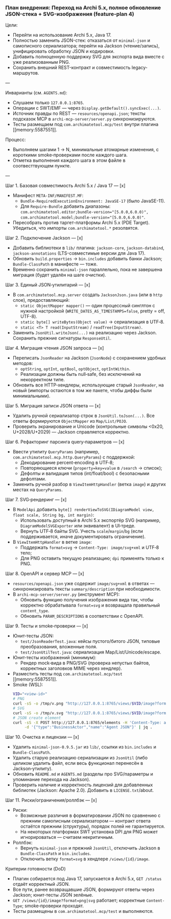 ### План внедрения: Переход на Archi 5.x, полное обновление JSON-стека + SVG-изображения (feature-plan 4)

Цели:
- Перейти на использование Archi 5.x, Java 17.
- Полностью заменить JSON-стек: отказаться от `minimal-json` и самописного сериализатора; перейти на Jackson (чтение/запись), унифицировать обработку JSON и кодировки.
- Добавить полноценную поддержку SVG для экспорта вида вместе с уже реализованным PNG.
- Сохранить внешний REST-контракт и совместимость legacy-маршрутов.

—

Инварианты (см. `AGENTS.md`):
- Слушаем только `127.0.0.1:8765`.
- Операции с SWT/EMF — через `Display.getDefault().syncExec(...)`.
- Источник правды по REST — `resources/openapi.json`; тексты подсказок MCP в `archi-mcp-server/server.py` синхронизируются.
- Тесты размещаем под `com.archimatetool.mcp/test` внутри плагина [[memory:5587551]].

Процесс:
- Выполняем шагами 1 → N, минимальные атомарные изменения, с короткими smoke‑проверками после каждого шага.
- Отметка выполнения каждого шага в этом файле в соотвесттвующем пункте.

—

Шаг 1. Базовая совместимость Archi 5.x / Java 17 — [x]
- Манифест `META-INF/MANIFEST.MF`:
  - `Bundle-RequiredExecutionEnvironment: JavaSE-17` (было JavaSE-11).
  - Для `Require-Bundle` добавить диапазоны: `com.archimatetool.editor;bundle-version="[5.0.0,6.0.0)", com.archimatetool.model;bundle-version="[5.0.0,6.0.0)"`.
- Пересобрать против таргет-платформы Archi 5.x (PDE Target). Убедиться, что импорты `com.archimatetool.*` резолвятся.

Шаг 2. Подключение Jackson — [x]
- Добавить библиотеки в `lib/` плагина: `jackson-core`, `jackson-databind`, `jackson-annotations` (LTS-совместимые версии для Java 17).
- Обновить `build.properties` → `bin.includes` добавить банки Jackson; `Bundle-ClassPath` в манифесте — тоже.
- Временно сохранить `minimal-json` параллельно, пока не завершена миграция (будет удалён на шаге очистки).

Шаг 3. Единый JSON‑утилитарий — [x]
- В `com.archimatetool.mcp.server` создать `JacksonJson.java` (или в `http` слое), предоставляющий:
  - `static ObjectMapper mapper()` — один процессный синглтон с нужной настройкой (`WRITE_DATES_AS_TIMESTAMPS=false`, pretty = off, UTF-8).
  - `static byte[] writeBytes(Object value)` → сериализация в UTF‑8.
  - `static <T> T read(InputStream)` / `readTree(InputStream)`.
- Заменить `JsonUtil.writeJson(...)` на реализацию через Jackson. Сохранить прежние сигнатуры `ResponseUtil`.

Шаг 4. Миграция чтения JSON запроса — [x]
- Переписать `JsonReader` на Jackson (`JsonNode`) с сохранением удобных методов:
  - `optString`, `optInt`, `optBool`, `optObject`, `optIntWithin`.
  - Реализации должны быть null‑safe, без исключений на некорректном типе.
- Обновить все HTTP‑хендлеры, использующие старый `JsonReader`, на новый (импорты остаются в том же пакете, чтобы диффы были минимальными).

Шаг 5. Миграция записи JSON ответа — [x]
- Удалить ручной сериализатор строк в `JsonUtil.toJson(...)`. Все ответы формируются `ObjectMapper` из `Map/List/POJO`.
- Проверить экранирование и Unicode (контрольные символы <0x20, U+2028/U+2029) — Jackson справляется корректно.

Шаг 6. Рефакторинг парсинга query‑параметров — [x]
- Ввести утилиту `QueryParams` (например, `com.archimatetool.mcp.http.QueryParams`) с поддержкой:
  - Декодирование percent‑encoding в UTF‑8;
  - Повторяющиеся ключи (`property=key=value` в `/search` → список);
  - Дефолты и валидация типов (int/float/bool) с безопасными дефолтами.
- Заменить ручной разбор в `ViewItemHttpHandler` (ветка `image`) и других местах на `QueryParams`.

Шаг 7. SVG‑рендеринг — [x]
- В `ModelApi` добавить `byte[] renderViewToSVG(IDiagramModel view, float scale, String bg, int margin)`:
  - Использовать доступный в Archi 5.x экспортёр SVG (например, `DiagramModelSVGExporter` или эквивалент) в UI‑треде.
  - Вернуть UTF‑8 байты SVG. Учесть `scale`/`margin`/`bg` (если поддерживается, иначе документировать ограничение).
- В `ViewItemHttpHandler` в ветке `image`:
  - Поддержать `format=svg` → `Content-Type: image/svg+xml` и UTF‑8 тело;
  - Для PNG оставить текущую реализацию; `dpi` применять только к PNG.

Шаг 8. OpenAPI и сервер MCP — [x]
- `resources/openapi.json` уже содержит `image/svg+xml` в ответах — синхронизировать тексты `summary/description` при необходимости.
- В `archi-mcp-server/server.py` (инструмент MCP):
  - Обновить функцию получения изображения вида так, чтобы корректно обрабатывала `format=svg` и возвращала правильный `content_type`.
  - Обновить `PARAM_DESCRIPTIONS` в соответствии с OpenAPI.

Шаг 9. Тесты и smoke‑проверки — [x]
- Юнит‑тесты JSON:
  - `test/JsonReaderTest.java`: кейсы пустого/битого JSON, типовые преобразования, вложенные поля.
  - `test/JsonUtilTest.java`: сериализация Map/List/Unicode/escape.
- Юнит‑тесты изображений (минимум):
  - Рендер mock‑вида в PNG/SVG (проверка непустых байтов, корректных заголовков MIME через хендлер).
- Разместить тесты под `com.archimatetool.mcp/test` [[memory:5587551]].
- Smoke (WSL):
  ```bash
  VID="<view-id>"
  # PNG
  curl -sS -o /tmp/v.png "http://127.0.0.1:8765/views/$VID/image?format=png&scale=1.25&bg=transparent&margin=8" && file /tmp/v.png && ls -l /tmp/v.png
  # SVG
  curl -sS -o /tmp/v.svg "http://127.0.0.1:8765/views/$VID/image?format=svg&scale=1&bg=%23ffffff&margin=4" && head -n 2 /tmp/v.svg
  # JSON create element
  curl -sS -X POST http://127.0.0.1:8765/elements -H 'Content-Type: application/json' \
       -d '{"type":"BusinessActor","name":"Agent JSON"}' | jq .
  ```

Шаг 10. Очистка и лицензии — [x]
- Удалить `minimal-json-0.9.5.jar` из `lib/`, ссылки из `bin.includes` и `Bundle-ClassPath`.
- Удалить старую реализацию сериализации из `JsonUtil` (либо целиком удалить файл, если весь функционал перенесён в Jackson‑утилиту).
- Обновить `README.md` и `AGENTS.md` (разделы про SVG/параметры и упоминание перехода на Jackson).
- Проверить наличие и корректность лицензий для добавленных библиотек (Jackson: Apache 2.0). Добавить в `LICENSE.txt`/about.

Шаг 11. Риски/ограничения/роллбэк — [x]
- Риски:
  - Возможные различия в форматировании JSON по сравнению с прежним самописным сериализатором — контракт ответа остаётся прежним (структуры), порядок полей не гарантируется.
  - На некоторых платформах SWT установка DPI для PNG может игнорироваться — считаем некритичным.
- Роллбэк:
  - Вернуть `minimal-json` и прежний `JsonUtil`, отключить Jackson в `Bundle-ClassPath` и `bin.includes`.
  - Отключить ветку `format=svg` в хендлере `/views/{id}/image`.

Критерии готовности (DoD)
- Плагин собирается под Java 17, запускается в Archi 5.x, `GET /status` отдаёт корректный JSON.
- Все пути, ранее возвращавшие JSON, формируют ответы через Jackson; юнит‑тесты JSON зелёные.
- `GET /views/{id}/image?format=png|svg` работает; корректные `Content-Type`; smoke‑проверки проходят.
- Тесты размещены в `com.archimatetool.mcp/test` и выполняются.


